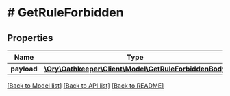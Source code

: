 # # GetRuleForbidden

## Properties

Name | Type | Description | Notes
------------ | ------------- | ------------- | -------------
**payload** | [**\Ory\Oathkeeper\Client\Model\GetRuleForbiddenBody**](GetRuleForbiddenBody.md) |  | [optional]

[[Back to Model list]](../../README.md#models) [[Back to API list]](../../README.md#endpoints) [[Back to README]](../../README.md)
